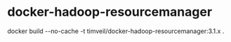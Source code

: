 # docker-hadoop-resourcemanager

docker build --no-cache -t timveil/docker-hadoop-resourcemanager:3.1.x .
